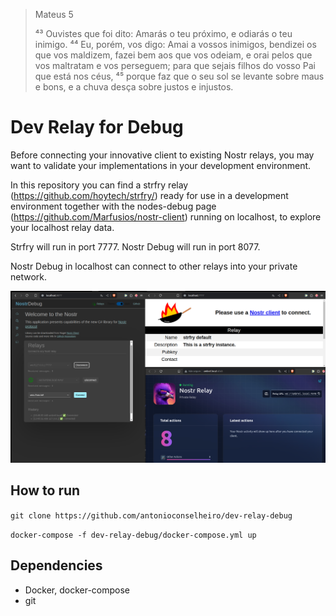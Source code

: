 > Mateus 5
>
> ⁴³ Ouvistes que foi dito: Amarás o teu próximo, e odiarás o teu inimigo. ⁴⁴ Eu, porém, vos digo: Amai a vossos inimigos, bendizei os que vos maldizem, fazei bem aos que vos odeiam, e orai pelos que vos maltratam e vos perseguem; para que sejais filhos do vosso Pai que está nos céus, ⁴⁵ porque faz que o seu sol se levante sobre maus e bons, e a chuva desça sobre justos e injustos.

# Dev Relay for Debug
Before connecting your innovative client to existing Nostr relays, you may want to validate your implementations in your development environment.

In this repository you can find a strfry relay (https://github.com/hoytech/strfry/) ready for use in a development environment together with the nodes-debug page (https://github.com/Marfusios/nostr-client) running on localhost, to explore your localhost relay data.

Strfry will run in port 7777.
Nostr Debug will run in port 8077.

Nostr Debug in localhost can connect to other relays into your private network.

![Nostr Debug conectado com relays de uma rede privada](./dev-relay-debug.png)

## How to run

```git clone https://github.com/antonioconselheiro/dev-relay-debug```

```docker-compose -f dev-relay-debug/docker-compose.yml up```

## Dependencies
 - Docker, docker-compose
 - git
